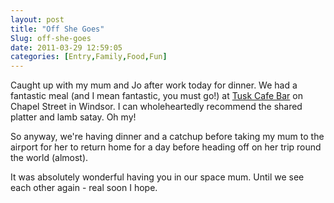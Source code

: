 ```yaml
---
layout: post
title: "Off She Goes"
Slug: off-she-goes
date: 2011-03-29 12:59:05
categories: [Entry,Family,Food,Fun]
---
```

Caught up with my mum and Jo after work today for dinner. We had a fantastic meal (and I mean fantastic, you must go!) at [Tusk Cafe Bar](http://maps.google.com/maps/place?cid=6703294760615249828&q=Tusk+Cafe+Bar&dtab=0&sll=-37.853944,144.993079&sspn=0.006295,0.006295&ie=UTF8&ll=-37.852643,144.991773&spn=0,0&z=19) on Chapel Street in Windsor. I can wholeheartedly recommend the shared platter and lamb satay. Oh my!

So anyway, we're having dinner and a catchup before taking my mum to the airport for her to return home for a day before heading off on her trip round the world (almost).

It was absolutely wonderful having you in our space mum. Until we see each other again - real soon I hope.
